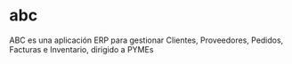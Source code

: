 abc
===

ABC es una aplicación ERP para gestionar Clientes, Proveedores, Pedidos, Facturas e Inventario, dirigido a PYMEs
